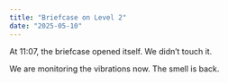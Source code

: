 ```yaml
---
title: "Briefcase on Level 2"
date: "2025-05-10"
---
```


At 11:07, the briefcase opened itself. We didn’t touch it.

We are monitoring the vibrations now. The smell is back.